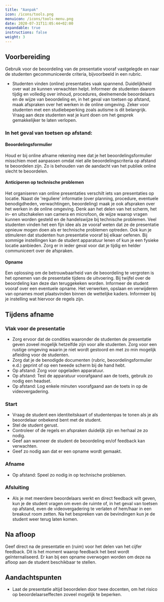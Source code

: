 ```yaml
---
title: "Aanpak"
icon: /icons/tools.png
menuicon: /icons/tools-menu.png
date: 2020-07-31T11:05:44+02:00
expandable: true
instructions: false
weight: 3
---
```


## Voorbereiding

Gebruik voor de beoordeling van de presentatie vooraf vastgelegde en naar de studenten gecommuniceerde criteria, bijvoorbeeld in een rubric. 

*	Studenten vinden (online) presentaties vaak spannend. Duidelijkheid over wat ze kunnen verwachten helpt. Informeer de studenten daarom tijdig en volledig over inhoud, procedures, deelnemende beoordelaars en de wijze van beoordeling en, in het geval van toetsen op afstand, maak afspraken over het werken in de online omgeving. Zeker voor studenten met een studiebeperking zoals autisme is dit belangrijk. Vraag aan deze studenten wat je kunt doen om het gesprek gemakkelijker te laten verlopen. 

### In het geval van toetsen op afstand: 

#### **Beoordelingsformulier** 
Houd er bij online afname rekening mee dat je het beoordelingsformulier misschien moet aanpassen omdat niet alle beoordelingscriteria op afstand te beoordelen zijn. Zo is behouden van de aandacht van het publiek online slecht te beoordelen.

#### **Anticiperen op technische problemen** 
Het organiseren van online presentaties verschilt iets van presentaties op locatie. Naast de 'reguliere' informatie (over planning, procedure, eventuele benodigdheden, verwachtingen, beoordeling) maak je ook afspraken over het werken in de online omgeving. Denk aan het delen van het scherm, het in- en uitschakelen van camera en microfoon, de wijze waarop vragen kunnen worden gesteld en de handelswijze bij technische problemen. Veel studenten vinden het een fijn idee als ze vooraf weten dat ze de presentatie opnieuw mogen doen als er technische problemen optreden. Ook kun je stimuleren dat studenten hun presentatie vooraf bij elkaar oefenen. Bij sommige instellingen kan de student apparatuur lenen of kun je een fysieke locatie aanbieden. Zorg er in ieder geval voor dat je tijdig en helder communiceert over de afspraken. 

#### **Opname** 
Een oplossing om de betrouwbaarheid van de beoordeling te vergroten is het opnemen van de presentatie tijdens de uitvoering. Bij twijfel over de beoordeling kan deze dan teruggekeken worden. Informeer de student vooraf over een eventuele opname. Het verwerken, opslaan en verwijderen van opnames moet plaatsvinden binnen de wettelijke kaders. Informeer bij je instelling wat hiervoor de regels zijn. 

## Tijdens afname

### Vlak voor de presentatie

*	Zorg ervoor dat de condities waaronder de studenten de presentatie geven zoveel mogelijk hetzelfde zijn voor alle studenten. Zorg voor een rustige omgeving waarin je niet wordt gestoord en met zo min mogelijk afleiding voor de studenten. 
*	Zorg dat je de benodigde documenten (rubric, beoordelingsformulier e.d.) geprint of op een tweede scherm bij de hand hebt.  
*	Op afstand: Zorg voor opgeladen apparatuur.   
*	Op afstand: Test de apparatuur voorafgaand aan de toets, gebruik zo nodig een headset.  
*	Op afstand: Log enkele minuten voorafgaand aan de toets in op de videovergadering.  

### Start

* 	Vraag de student een identiteitskaart of studentenpas te tonen als je als beoordelaar onbekend bent met de student. 
*	Stel de student gerust.  
*	Controleer of de regels en afspraken duidelijk zijn en herhaal ze zo nodig. 
*	Geef aan wanneer de student de beoordeling en/of feedback kan verwachten.  
*	Geef zo nodig aan dat er een opname wordt gemaakt. 

### Afname

*	Op afstand: Speel zo nodig in op technische problemen.

### Afsluiting

*	Als je met meerdere beoordelaars werkt en direct feedback wilt geven, kun je de student vragen om even de ruimte of, in het geval van toetsen op afstand, even de videovergadering te verlaten of hem/haar in een breakout room zetten. Na het bespreken van de bevindingen kun je de student weer terug laten komen. 

## Na afloop

Geef direct na de presentatie en (ruim) voor het delen van het cijfer feedback. Dit is het moment waarop feedback het best wordt geïnternaliseerd. Er kan bij een opname overwogen worden om deze na afloop aan de student beschikbaar te stellen.

## Aandachtspunten

* Laat de presentatie altijd beoordelen door twee docenten, om het risico op beoordelaarseffecten zoveel mogelijk te beperken.